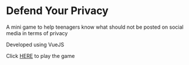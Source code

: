 # Defend Your Privacy

A mini game to help teenagers know what should not be posted on social media in terms of privacy

Developed using VueJS

Click [HERE](https://angel-4-1.github.io/minigame-public/) to play the game 
